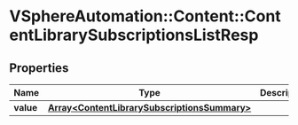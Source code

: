 # VSphereAutomation::Content::ContentLibrarySubscriptionsListResp

## Properties
Name | Type | Description | Notes
------------ | ------------- | ------------- | -------------
**value** | [**Array&lt;ContentLibrarySubscriptionsSummary&gt;**](ContentLibrarySubscriptionsSummary.md) |  | 


